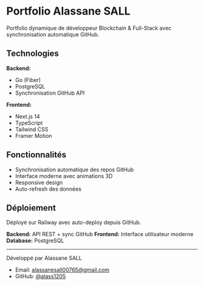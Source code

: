 # Portfolio Alassane SALL

Portfolio dynamique de développeur Blockchain & Full-Stack avec synchronisation automatique GitHub.

## Technologies

**Backend:**
- Go (Fiber)
- PostgreSQL
- Synchronisation GitHub API

**Frontend:**
- Next.js 14
- TypeScript
- Tailwind CSS
- Framer Motion

## Fonctionnalités

- Synchronisation automatique des repos GitHub
- Interface moderne avec animations 3D
- Responsive design
- Auto-refresh des données

## Déploiement

Déployé sur Railway avec auto-deploy depuis GitHub.

**Backend:** API REST + sync GitHub
**Frontend:** Interface utilisateur moderne
**Database:** PostgreSQL

---

Développé par Alassane SALL
- Email: alassanesall00765@gmail.com
- GitHub: [@alass1205](https://github.com/alass1205)
